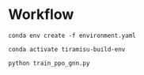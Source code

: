 # Workflow
```shell
conda env create -f environment.yaml
```
```shell
conda activate tiramisu-build-env
```
```shell
python train_ppo_gnn.py 
```
